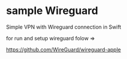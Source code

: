 # sample Wireguard

Simple VPN with Wireguard connection in Swift

for run and setup wireguard folow =>

https://github.com/WireGuard/wireguard-apple



